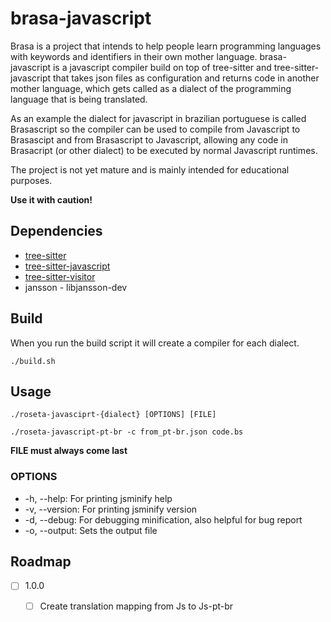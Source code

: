# brasa-javascript

Brasa is a project that intends to help people learn programming languages with
keywords and identifiers in their own mother language. brasa-javascript is a
javascript compiler build on top of tree-sitter and tree-sitter-javascript that
takes json files as configuration and returns code in another mother language,
which gets called as a dialect of the programming language that is being
translated.

As an example the dialect for javascript in brazilian portuguese is called
Brasascript so the compiler can be used to compile from Javascript to
Brasascipt and from Brasascript to Javascript, allowing any code in Brasacript
(or other dialect) to be executed by normal Javascript runtimes.

The project is not yet mature and is mainly intended for educational purposes.

**Use it with caution!**

## Dependencies

- [tree-sitter](https://github.com/tree-sitter/tree-sitter)
- [tree-sitter-javascript](https://github.com/tree-sitter/tree-sitter-javascript)
- [tree-sitter-visitor](https://github.com/marcel0ll/tree-sitter-visitor)
- jansson - libjansson-dev

## Build

When you run the build script it will create a compiler for each dialect.

`./build.sh`

## Usage

`./roseta-javasciprt-{dialect} [OPTIONS] [FILE]`

`./roseta-javascript-pt-br -c from_pt-br.json code.bs`

**FILE must always come last**

### OPTIONS

* -h, --help: For printing jsminify help
* -v, --version: For printing jsminify version
* -d, --debug: For debugging minification, also helpful for bug report
* -o, --output: Sets the output file

## Roadmap

- [ ] 1.0.0
    - [ ] Create translation mapping from Js to Js-pt-br

